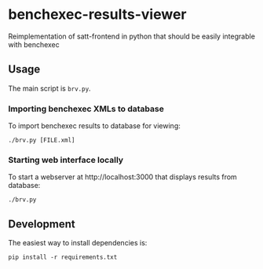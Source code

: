 # benchexec-results-viewer
Reimplementation of satt-frontend in python that should be easily integrable with benchexec

## Usage

The main script is `brv.py`.

### Importing benchexec XMLs to database

To import benchexec results to database for viewing:

`./brv.py [FILE.xml]`

### Starting web interface locally

To start a webserver at http://localhost:3000 that displays results from database:

`./brv.py`

## Development

The easiest way to install dependencies is:

`pip install -r requirements.txt`
